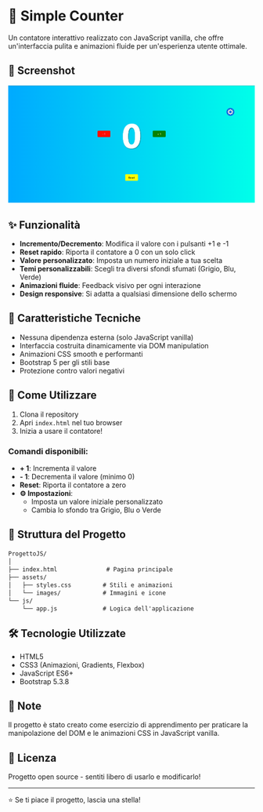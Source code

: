 # 🔢 Simple Counter

Un contatore interattivo realizzato con JavaScript vanilla, che offre un'interfaccia pulita e animazioni fluide per un'esperienza utente ottimale.

## 📸 Screenshot

![Counter Screenshot](./assets/images/Screenshot.png)

## ✨ Funzionalità

- **Incremento/Decremento**: Modifica il valore con i pulsanti +1 e -1
- **Reset rapido**: Riporta il contatore a 0 con un solo click
- **Valore personalizzato**: Imposta un numero iniziale a tua scelta
- **Temi personalizzabili**: Scegli tra diversi sfondi sfumati (Grigio, Blu, Verde)
- **Animazioni fluide**: Feedback visivo per ogni interazione
- **Design responsive**: Si adatta a qualsiasi dimensione dello schermo

## 🎨 Caratteristiche Tecniche

- Nessuna dipendenza esterna (solo JavaScript vanilla)
- Interfaccia costruita dinamicamente via DOM manipulation
- Animazioni CSS smooth e performanti
- Bootstrap 5 per gli stili base
- Protezione contro valori negativi

## 🚀 Come Utilizzare

1. Clona il repository
2. Apri `index.html` nel tuo browser
3. Inizia a usare il contatore!

### Comandi disponibili:

- **+ 1**: Incrementa il valore
- **- 1**: Decrementa il valore (minimo 0)
- **Reset**: Riporta il contatore a zero
- **⚙️ Impostazioni**: 
  - Imposta un valore iniziale personalizzato
  - Cambia lo sfondo tra Grigio, Blu o Verde

## 📁 Struttura del Progetto
```
ProgettoJS/
│
├── index.html              # Pagina principale
├── assets/
│   ├── styles.css         # Stili e animazioni
│   └── images/            # Immagini e icone
└── js/
    └── app.js             # Logica dell'applicazione
```

## 🛠️ Tecnologie Utilizzate

- HTML5
- CSS3 (Animazioni, Gradients, Flexbox)
- JavaScript ES6+
- Bootstrap 5.3.8

## 📝 Note

Il progetto è stato creato come esercizio di apprendimento per praticare la manipolazione del DOM e le animazioni CSS in JavaScript vanilla.

## 📄 Licenza

Progetto open source - sentiti libero di usarlo e modificarlo!

---

⭐ Se ti piace il progetto, lascia una stella!
